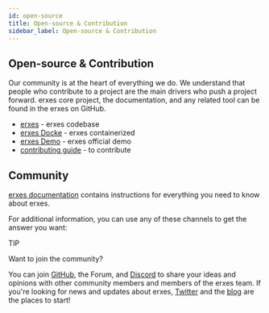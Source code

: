 ```yaml
---
id: open-source
title: Open-source & Contribution
sidebar_label: Open-source & Contribution
---
```


## Open-source & Contribution

Our community is at the heart of everything we do. We understand that people who contribute to a project are the main drivers who push a project forward. erxes core project, the documentation, and any related tool can be found in the erxes on GitHub. 

- <a href="https://github.com/erxes/erxes" target="_blank">erxes</a> - erxes codebase
- <a href="https://www.erxes.org/installation/docker" target="_blank">erxes Docke</a> - erxes containerized
- <a href="https://xosdemo.erxes.io/" target="_blank">erxes Demo</a> - erxes official demo 
- <a href="https://www.erxes.org/getting-started/contributing-guide" target="_blank">contributing guide</a> - to contribute

## Community

<a href="https://www.erxes.org/overview/deployment-overview" target="_blank">erxes documentation</a> contains instructions for everything you need to know about erxes. 

For additional information, you can use any of these channels to get the answer you want:

TIP

Want to join the community?

You can join <a href="https://github.com/erxes/erxes" target="_blank">GitHub</a>, the Forum, and <a href=" https://discord.com/invite/aaGzy3gQK5" target="_blank">Discord</a> to share your ideas and opinions with other community members and members of the erxes team. If you're looking for news and updates about erxes, <a href="https://twitter.com/erxesHQ" target="_blank">Twitter</a> and the <a href="https://erxes.io/blog" target="_blank">blog</a> are the places to start!
